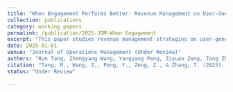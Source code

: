 ```yaml
---
title: "When Engagement Performs Better: Revenue Management on User-Generated Content Platforms"
collection: publications
category: working papers
permalink: /publication/2025-JOM-When Engagement
excerpt: "This paper studies revenue management strategies on user-generated content platforms, examining how engagement-based mechanisms influence platform profitability."
date: 2025-01-01
venue: "Journal of Operations Management (Under Review)"
authors: "Run Tang, Zhengyang Wang, Yangyang Peng, Ziyuan Zeng, Tong Zhang"
citation: "Tang, R., Wang, Z., Peng, Y., Zeng, Z., & Zhang, T. (2025). When Engagement Performs Better: Revenue Management on User-Generated Content Platforms. <i>Journal of Operations Management</i> (Under Review)."
status: "Under Review"

---
```

